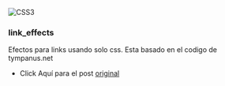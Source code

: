 

![CSS3](http://c1.staticflickr.com/5/4299/35961351031_486016a597_b.jpg|width=100)
### link_effects
Efectos para links usando solo css.
Esta basado en el codigo de tympanus.net
*  Click Aquí para el post [original](https://tympanus.net/Development/CreativeLinkEffects/#cl-effect-17)
